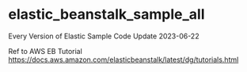 # elastic_beanstalk_sample_all
Every Version of Elastic Sample Code
Update 2023-06-22

Ref to AWS EB Tutorial 
https://docs.aws.amazon.com/elasticbeanstalk/latest/dg/tutorials.html
